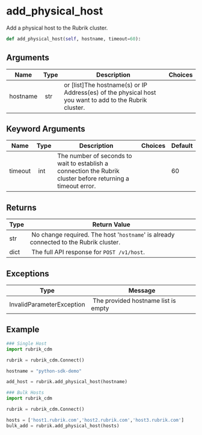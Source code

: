 # add_physical_host

Add a physical host to the Rubrik cluster.

```py
def add_physical_host(self, hostname, timeout=60):
```

## Arguments

| Name        | Type | Description                                                                 | Choices |
|-------------|------|-----------------------------------------------------------------------------|---------|
| hostname  | str |  or [list]The hostname(s) or IP Address(es) of the physical host you want to add to the Rubrik cluster. |  |

## Keyword Arguments

| Name        | Type | Description                                                                 | Choices | Default |
|-------------|------|-----------------------------------------------------------------------------|---------|---------|
| timeout  | int | The number of seconds to wait to establish a connection the Rubrik cluster before returning a timeout error.  |  | 60 |

## Returns

| Type | Return Value                                                                                  |
|------|-----------------------------------------------------------------------------------------------|
| str | No change required. The host '`hostname`' is already connected to the Rubrik cluster. |
| dict | The full API response for `POST /v1/host`. |

## Exceptions

| Type | Message                                                                                       |
|------|-----------------------------------------------------------------------------------------------|
| InvalidParameterException | The provided hostname list is empty |


## Example

```py
### Single Host
import rubrik_cdm

rubrik = rubrik_cdm.Connect()

hostname = "python-sdk-demo"

add_host = rubrik.add_physical_host(hostname)

### Bulk Hosts
import rubrik_cdm

rubrik = rubrik_cdm.Connect()

hosts = ['host1.rubrik.com','host2.rubrik.com','host3.rubrik.com']
bulk_add = rubrik.add_physical_host(hosts)
```
